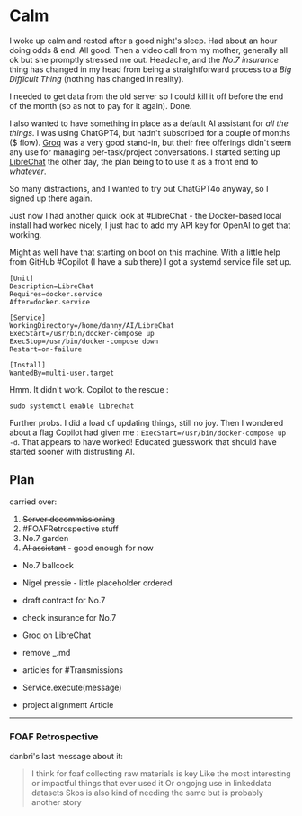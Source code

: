 # Calm

I woke up calm and rested after a good night's sleep. Had about an hour doing odds & end. All good. Then a video call from my mother, generally all ok but she promptly stressed me out. Headache, and the _No.7 insurance_ thing has changed in my head from being a straightforward process to a _Big Difficult Thing_ (nothing has changed in reality).

I needed to get data from the old server so I could kill it off before the end of the month (so as not to pay for it again). Done.

I also wanted to have something in place as a default AI assistant for _all the things_. I was using ChatGPT4, but hadn't subscribed for a couple of months ($ flow). [Groq](https://groq.com/) was a very good stand-in, but their free offerings didn't seem any use for managing per-task/project conversations. I started setting up [LibreChat](https://www.librechat.ai/) the other day, the plan being to to use it as a front end to _whatever_.

So many distractions, and I wanted to try out ChatGPT4o anyway, so I signed up there again.

Just now I had another quick look at #LibreChat - the Docker-based local install had worked nicely, I just had to add my API key for OpenAI to get that working.

Might as well have that starting on boot on this machine. With a little help from GitHub #Copilot (I have a sub there) I got a systemd service file set up.

```
[Unit]
Description=LibreChat
Requires=docker.service
After=docker.service

[Service]
WorkingDirectory=/home/danny/AI/LibreChat
ExecStart=/usr/bin/docker-compose up
ExecStop=/usr/bin/docker-compose down
Restart=on-failure

[Install]
WantedBy=multi-user.target
```

Hmm. It didn't work. Copilot to the rescue :

```
sudo systemctl enable librechat
```

Further probs. I did a load of updating things, still no joy. Then I wondered about a flag Copilot had given me : `ExecStart=/usr/bin/docker-compose up -d`. That appears to have worked! Educated guesswork that should have started sooner with distrusting AI.

## Plan

carried over:

1. ~~Server decommissioning~~
2. #FOAFRetrospective stuff
3. No.7 garden
4. ~~AI assistant~~ - good enough for now

- No.7 ballcock
- Nigel pressie - little placeholder ordered
- draft contract for No.7
- check insurance for No.7

- Groq on LibreChat
- remove \_.md
- articles for #Transmissions
- Service.execute(message)

- project alignment Article

---

### FOAF Retrospective

danbri's last message about it:

> I think for foaf collecting raw materials is key
> Like the most interesting or impactful things that ever used it
> Or ongojng use in linkeddata datasets
> Skos is also kind of needing the same but is probably another story
